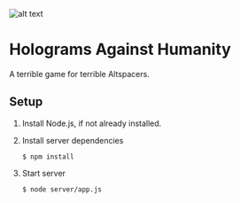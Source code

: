 ![alt text](https://github.com/falkrons/HaH/blob/master/HaH_icon.jpg "Holograms Against Humanity")

Holograms Against Humanity
==========================

A terrible game for terrible Altspacers.


Setup
-----

1. Install Node.js, if not already installed.

2. Install server dependencies
	```
	$ npm install
	```

3. Start server
	```
	$ node server/app.js
	```
